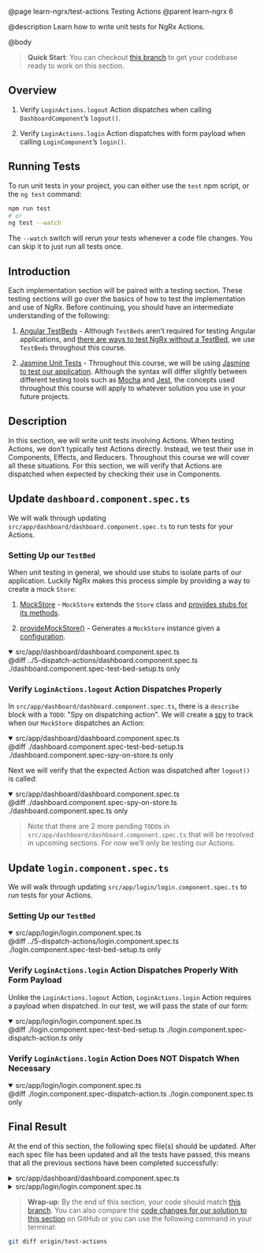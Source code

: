 @page learn-ngrx/test-actions Testing Actions
@parent learn-ngrx 6

@description Learn how to write unit tests for NgRx Actions.

@body

> **Quick Start**: You can checkout [this branch](https://github.com/bitovi/angular-ngrx-chat/tree/dispatch-actions) to get your codebase ready to work on this section.


## Overview

1. Verify `LoginActions.logout` Action dispatches when calling `DashboardComponent`’s `logout()`.

2. Verify `LoginActions.login` Action dispatches with form payload when calling `LoginComponent`’s `login()`.


## Running Tests

To run unit tests in your project, you can either use the `test` npm script, or the `ng test` command:

```bash
npm run test
# or
ng test --watch
```

The `--watch` switch will rerun your tests whenever a code file changes. You can skip it to just run all tests once.


## Introduction

Each implementation section will be paired with a testing section. These testing sections will go over the basics of how to test the implementation and use of NgRx. Before continuing, you should have an intermediate understanding of the following:

1. [Angular TestBeds](https://angular.io/guide/testing-utility-apis) - Although `TestBeds` aren’t required for testing Angular applications, and [there are ways to test NgRx without a TestBed](https://ngrx.io/guide/store/testing#testing-without-testbed), we use `TestBeds` throughout this course.

2. [Jasmine Unit Tests](https://github.com/jasmine/jasmine#a-javascript-testing-framework) - Throughout this course, we will be using [Jasmine to test our application](https://jasmine.github.io/tutorials/your_first_suite). Although the syntax will differ slightly between different testing tools such as [Mocha](https://mochajs.org/) and [Jest](https://jestjs.io/), the concepts used throughout this course will apply to whatever solution you use in your future projects.


## Description

In this section, we will write unit tests involving Actions. When testing Actions, we don’t typically test Actions directly. Instead, we test their use in Components, Effects, and Reducers.
Throughout this course we will cover all these situations. For this section, we will verify that Actions are dispatched when expected by checking their use in Components.

## Update `dashboard.component.spec.ts`

We will walk through updating `src/app/dashboard/dashboard.component.spec.ts` to run tests for your Actions.

### Setting Up our `TestBed`

When unit testing in general, we should use stubs to isolate parts of our application. Luckily NgRx makes this process simple by providing a way to create a mock `Store`:

1. [MockStore](https://ngrx.io/api/store/testing/MockStore) - `MockStore` extends the `Store` class and [provides stubs for its methods](https://ngrx.io/guide/store/testing).

2. [provideMockStore()](https://ngrx.io/api/store/testing/provideMockStore) - Generates a `MockStore` instance given a [configuration](https://ngrx.io/api/store/testing/MockStoreConfig).

<details open>
<summary>src/app/dashboard/dashboard.component.spec.ts</summary>
@diff ../5-dispatch-actions/dashboard.component.spec.ts ./dashboard.component.spec-test-bed-setup.ts only
</details>


### Verify `LoginActions.logout` Action Dispatches Properly

In `src/app/dashboard/dashboard.component.spec.ts`, there is a `describe` block with a `TODO`: "Spy on dispatching action". We will create a [spy](https://jasmine.github.io/tutorials/your_first_suite#:~:text=%C2%B6-,Spies,-Jasmine%20has%20test) to track when our `MockStore` dispatches an Action:

<details open>
<summary>src/app/dashboard/dashboard.component.spec.ts</summary>
@diff ./dashboard.component.spec-test-bed-setup.ts ./dashboard.component.spec-spy-on-store.ts only
</details>

Next we will verify that the expected Action was dispatched after `logout()` is called:

<details open>
<summary>src/app/dashboard/dashboard.component.spec.ts</summary>
@diff ./dashboard.component.spec-spy-on-store.ts ./dashboard.component.spec.ts only
</details>

> Note that there are 2 more pending `TODO`s in `src/app/dashboard/dashboard.component.spec.ts` that will be resolved in upcoming sections. For now we’ll only be testing our Actions.


## Update `login.component.spec.ts`

We will walk through updating `src/app/login/login.component.spec.ts` to run tests for your Actions.

### Setting Up our `TestBed`

<details open>
<summary>src/app/login/login.component.spec.ts</summary>
@diff ../5-dispatch-actions/login.component.spec.ts ./login.component.spec-test-bed-setup.ts only
</details>


### Verify `LoginActions.login` Action Dispatches Properly With Form Payload

Unlike the `LoginActions.logout` Action, `LoginActions.login` Action requires a payload when dispatched. In our test, we will pass the state of our form:

<details open>
<summary>src/app/login/login.component.spec.ts</summary>
@diff ./login.component.spec-test-bed-setup.ts ./login.component.spec-dispatch-action.ts only
</details>


### Verify `LoginActions.login` Action Does NOT Dispatch When Necessary

<details open>
<summary>src/app/login/login.component.spec.ts</summary>
@diff ./login.component.spec-dispatch-action.ts ./login.component.spec.ts only
</details>


## Final Result

At the end of this section, the following spec file(s) should be updated. After each spec file has been updated and all the tests have passed, this means that all the previous sections have been completed successfully:

<details>
<summary>src/app/dashboard/dashboard.component.spec.ts</summary>
@diff ../5-dispatch-actions/dashboard.component.spec.ts ./dashboard.component.spec.ts only
</details>

<details>
<summary>src/app/login/login.component.spec.ts</summary>
@diff ../5-dispatch-actions/login.component.spec.ts ./login.component.spec.ts only
</details>


> **Wrap-up**: By the end of this section, your code should match [this branch](https://github.com/bitovi/angular-ngrx-chat/tree/test-actions). You can also compare the [code changes for our solution to this section](https://github.com/bitovi/angular-ngrx-chat/compare/dispatch-actions...test-actions) on GitHub or you can use the following command in your terminal:

```bash
git diff origin/test-actions
```
